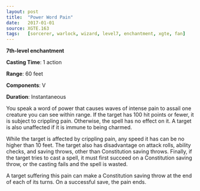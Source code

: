 ```yaml
---
layout: post
title:  "Power Word Pain"
date:   2017-01-01
source: XGTE.163
tags:   [sorcerer, warlock, wizard, level7, enchantment, xgte, fan]
---
```


**7th-level enchantment**

**Casting Time**: 1 action

**Range**: 60 feet

**Components**: V

**Duration**: Instantaneous

You speak a word of power that causes waves of intense pain to assail one creature you can see within range. If the target has 100 hit points or fewer, it is subject to crippling pain. Otherwise, the spell has no effect on it. A target is also unaffected if it is immune to being charmed.

While the target is affected by crippling pain, any speed it has can be no higher than 10 feet. The target also has disadvantage on attack rolls, ability checks, and saving throws, other than Constitution saving throws. Finally, if the target tries to cast a spell, it must first succeed on a Constitution saving throw, or the casting fails and the spell is wasted.

A target suffering this pain can make a Constitution saving throw at the end of each of its turns. On a successful save, the pain ends.
